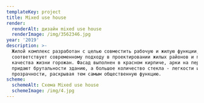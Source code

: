 ```yaml
---
templateKey: project
title: Mixed use house
render:
  renderAlt: дизайн mixed use house
  renderImage: /img/3562346.jpg
year: '2019'
description: >-
  Жилой комплекс разработан с целью совместить рабочую и жилую функции, что
  соответствует современному подходу в проектировании жилых районов и повышению
  качества жизни горожан. Фасад выполнен в красном кирпиче, арки на первом этаже
  придают брутальности зданию, а большое количество стекла - легкости и
  прозрачности, раскрывая тем самым общественную функцию.
scheme:
  schemeAlt: Схема Mixed use house
  schemeImage: /img/4.jpg
---
```


